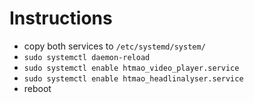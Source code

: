 # Instructions

- copy both services to ```/etc/systemd/system/```
- ```sudo systemctl daemon-reload```
- ```sudo systemctl enable htmao_video_player.service```
- ```sudo systemctl enable htmao_headlinalyser.service```
- reboot
